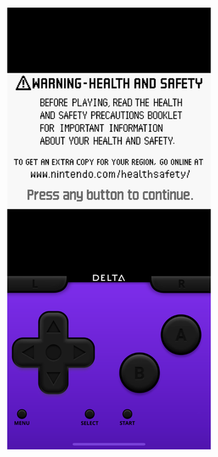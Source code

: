 [![Dark Mode](https://raw.githubusercontent.com/delta-skins/delta-skins.github.io/master/gba/darkmodegba%20pic.png)](https://github.com/delta-skins/delta-skins.github.io/raw/master/gba/Dark%20Mode%20GBA.deltaskin)
